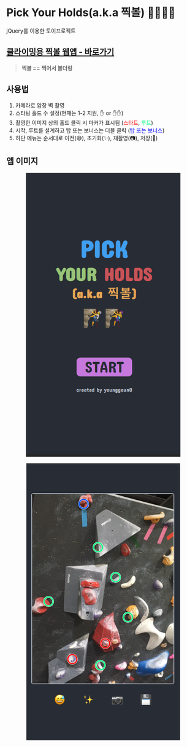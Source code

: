 # Pick Your Holds(a.k.a 찍볼) 🧗‍♂️🧗‍♀️

jQuery를 이용한 토이프로젝트

## [클라이밍용 찍볼 웹앱 - 바로가기](https://younggeun0.github.io/projects/pickyourholds/index.html)

> **찍볼 == 찍어서 볼더링**

## 사용법

1. 카메라로 암장 벽 촬영
2. 스타팅 홀드 수 설정(현재는 1-2 지원, ✋ or ✋✋)
3. 촬영한 이미지 상의 홀드 클릭 시 마커가 표시됨 (<span style="color:red">스타트</span>, <span style="color:springgreen">루트</span>)
4. 시작, 루트를 설계하고 탑 또는 보너스는 더블 클릭 (<span style="color:blue">탑 또는 보너스</span>)
5. 하단 메뉴는 순서대로 이전(😅), 초기화(✨), 재촬영(📷), 저장(💾)

## 앱 이미지

<p align="center">
    <img src="https://github.com/younggeun0/younggeun0.github.io/raw/master/_posts/img/toyProjects/pyh/pyh01.png?raw=true">
<p>

<p align="center">
    <img src="https://github.com/younggeun0/younggeun0.github.io/raw/master/_posts/img/toyProjects/pyh/pyh02.png?raw=true">
<p>
